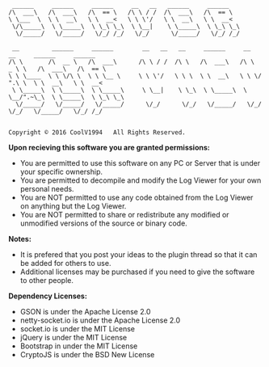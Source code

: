 ```
 ______     ______     ______     __   __   ______     ______                                       
/\  ___\   /\  ___\   /\  == \   /\ \ / /  /\  ___\   /\  == \                                      
\ \___  \  \ \  __\   \ \  __<   \ \ \'/   \ \  __\   \ \  __<                                      
 \/\_____\  \ \_____\  \ \_\ \_\  \ \__|    \ \_____\  \ \_\ \_\                                    
  \/_____/   \/_____/   \/_/ /_/   \/_/      \/_____/   \/_/ /_/                                    
                                                                                                    
 __         ______     ______        __   __   __     ______     __     __     ______     ______    
/\ \       /\  __ \   /\  ___\      /\ \ / /  /\ \   /\  ___\   /\ \  _ \ \   /\  ___\   /\  == \   
\ \ \____  \ \ \/\ \  \ \ \__ \     \ \ \'/   \ \ \  \ \  __\   \ \ \/ ".\ \  \ \  __\   \ \  __<   
 \ \_____\  \ \_____\  \ \_____\     \ \__|    \ \_\  \ \_____\  \ \__/".~\_\  \ \_____\  \ \_\ \_\ 
  \/_____/   \/_____/   \/_____/      \/_/      \/_/   \/_____/   \/_/   \/_/   \/_____/   \/_/ /_/ 
                                                                                                    

Copyright © 2016 CoolV1994   All Rights Reserved.
```


**Upon recieving this software you are granted permissions:**
- You are permitted to use this software on any PC or Server that is under your specific ownership.
- You are permitted to decompile and modify the Log Viewer for your own personal needs.
- You are NOT permitted to use any code obtained from the Log Viewer on anything but the Log Viewer.
- You are NOT permitted to share or redistribute any modified or unmodified versions of the source or binary code.


**Notes:**
- It is prefered that you post your ideas to the plugin thread so that it can be added for others to use.
- Additional licenses may be purchased if you need to give the software to other people.


**Dependency Licenses:**
- GSON is under the Apache License 2.0
- netty-socket.io is under the Apache License 2.0
- socket.io is under the MIT License
- jQuery is under the MIT License
- Bootstrap in under the MIT License
- CryptoJS is under the BSD New License
